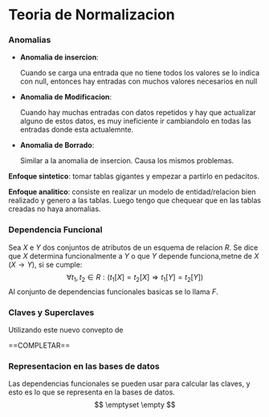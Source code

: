 # Teoria de Normalizacion

### Anomalias

- **Anomalia de insercion**: 

  Cuando se carga una entrada que no tiene todos los valores se lo indica con null, entonces hay entradas con muchos valores necesarios en null

- **Anomalia de Modificacion**:

  Cuando hay muchas entradas con datos repetidos y hay que actualizar alguno de estos datos, es muy ineficiente ir cambiandolo en todas las entradas donde esta actualemnte.

- **Anomalia de Borrado**:

  Similar a la anomalia de insercion. Causa los mismos problemas.



**Enfoque sintetico**: tomar tablas gigantes y empezar a partirlo en pedacitos.

**Enfoque analitico**: consiste en realizar un modelo de entidad/relacion bien realizado y genero a las tablas. Luego tengo que chequear que en las tablas creadas no haya anomalias.

### Dependencia Funcional

Sea $X$ e $Y$ dos conjuntos de atributos de un esquema de relacion $R$. Se dice que $X$ determina funcionalmente a $Y$ o que $Y$ depende funciona,metne de $X$ ($X\rightarrow Y$), si se cumple:
$$
\forall t_1,t_2 \in R :(t_1[X] =t_2[X] \Rightarrow t_1[Y] = t_2[Y])
$$
Al conjunto de dependencias funcionales basicas se lo llama $F$.

### Claves y Superclaves

Utilizando este nuevo convepto de 

==COMPLETAR==



### Representacion en las bases de datos

Las dependencias funcionales se pueden usar para calcular las claves, y esto es lo que se representa en la bases de datos.
$$
\emptyset
\empty
$$
